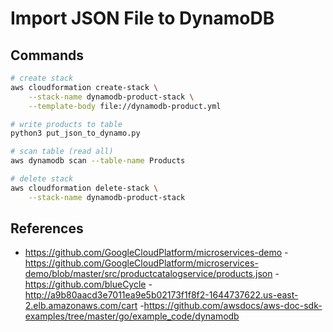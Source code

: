 # Import JSON File to DynamoDB

## Commands
```bash
# create stack
aws cloudformation create-stack \
    --stack-name dynamodb-product-stack \
    --template-body file://dynamodb-product.yml

# write products to table
python3 put_json_to_dynamo.py

# scan table (read all)
aws dynamodb scan --table-name Products

# delete stack
aws cloudformation delete-stack \
    --stack-name dynamodb-product-stack
```

## References
- <https://github.com/GoogleCloudPlatform/microservices-demo>
-<https://github.com/GoogleCloudPlatform/microservices-demo/blob/master/src/productcatalogservice/products.json>
-<https://github.com/blueCycle>
-<http://a9b80aacd3e7011ea9e5b02173f1f8f2-1644737622.us-east-2.elb.amazonaws.com/cart>
-<https://github.com/awsdocs/aws-doc-sdk-examples/tree/master/go/example_code/dynamodb>